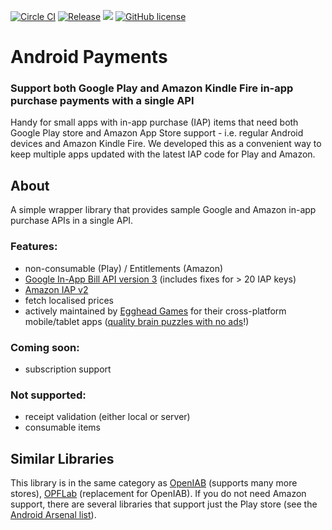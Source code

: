 [![Circle CI](https://circleci.com/gh/eggheadgames/android-in-app-payments.svg?style=svg)](https://circleci.com/gh/eggheadgames/android-in-app-payments)
[![Release](https://jitpack.io/v/eggheadgames/android-in-app-payments.svg)](https://jitpack.io/#eggheadgames/android-in-app-payments)
<a target="_blank" href="https://android-arsenal.com/api?level=15"><img src="https://img.shields.io/badge/API-15%2B-orange.svg"></a>
[![GitHub license](https://img.shields.io/badge/license-MIT-lightgrey.svg)](https://github.com/eggheadgames/android-in-app-payments/blob/master/LICENSE)


# Android Payments

### Support both Google Play and Amazon Kindle Fire in-app purchase payments with a single API

Handy for small apps with in-app purchase (IAP) items that need both Google Play store and Amazon App Store support - i.e. regular Android devices and Amazon Kindle Fire.
We developed this as a convenient way to keep multiple apps updated with the latest IAP code for Play and Amazon. 

## About

A simple wrapper library that provides sample Google and Amazon in-app purchase APIs in a single API.

### Features:
 * non-consumable (Play) / Entitlements (Amazon)
 * [Google In-App Bill API version 3](https://developer.android.com/google/play/billing/billing_overview.html) (includes fixes for > 20 IAP keys)
 * [Amazon IAP v2](https://developer.amazon.com/appsandservices/apis/earn/in-app-purchasing)
 * fetch localised prices
 * actively maintained by [Egghead Games](http://eggheadgames.com) for their cross-platform mobile/tablet apps ([quality brain puzzles with no ads](https://play.google.com/store/apps/dev?id=8905223606155014113)!)

### Coming soon: 
 * subscription support
 
### Not supported:
  * receipt validation (either local or server)
  * consumable items

## Similar Libraries

This library is in the same category as [OpenIAB](https://github.com/onepf/OpenIAB) (supports many more stores), 
[OPFLab](https://github.com/onepf/OPFIab) (replacement for OpenIAB). 
If you do not need Amazon support, there are several libraries that support just the Play store (see the [Android Arsenal list](https://android-arsenal.com/tag/79)).
